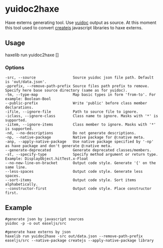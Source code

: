 # yuidoc2haxe #

Haxe externs generating tool. Use [yuidoc](http://yui.github.io/yuidoc/) output as source. At this moment this tool used to convert [createjs](http://createjs.com) javascript libraries to haxe externs.

## Usage ##
haxelib run yuidoc2haxe [<options>] <destDir>

### Options ###
```text
-src, --source                 Source yuidoc json file path. Default is 'out/data.json'.
-pprefix, --remove-path-prefix Source files path prefix to remove. Specify here base source directory (same as for yuidoc).
-tm, --type-map                Map basic types in form 'from-to'. For example: Boolean-Bool
--public-prefix                Write 'public' before class member declarations.
-ifile, --ignore-file          Path to source file to ignore.
-iclass, --ignore-class        Class name to ignore. Masks with '*' is supported.
-iitem, --ignore-items         Class member to ignore. Masks with '*' is supported.
-nd, --no-descriptions         Do not generate descriptions.
-np, --native-package          Native package for @:native meta.
-anp, --apply-native-package   Use native package specified by '-np' as haxe package and don't generate @:native meta.
--generate-deprecated          Generate deprecated classes/members.
-st, --specify-type            Specify method argument or return type. Example: DisplayObject.hitTest.x-Float
--no-new-line-on-bracket       Output code style. Generate '{' on the same line.
--less-spaces                  Output code style. Generate less spaces.
--sort-items                   Output code style. Sort items alphabetically.
--constructor-first            Output code style. Place constructor first.
```

## Example ##
```shell
#generate json by javascript sources
yuidoc -p -o out easeljs/src

#generate haxe externs by json
haxelib run yuidoc2haxe -src out/data.json --remove-path-prefix easeljs/src --native-package createjs --apply-native-package library
```